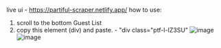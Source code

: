 live ui - https://partiful-scraper.netlify.app/
how to use:
1. scroll to the bottom Guest List
2. copy this element (div) and paste. - "div class="ptf-l-IZ3SU"
![image](https://github.com/user-attachments/assets/cf879058-7fd3-4abb-92ea-f9f09b6fd5c8)
![image](https://github.com/user-attachments/assets/d030f406-c9bc-416a-8496-f56dd1d41be8)

 
